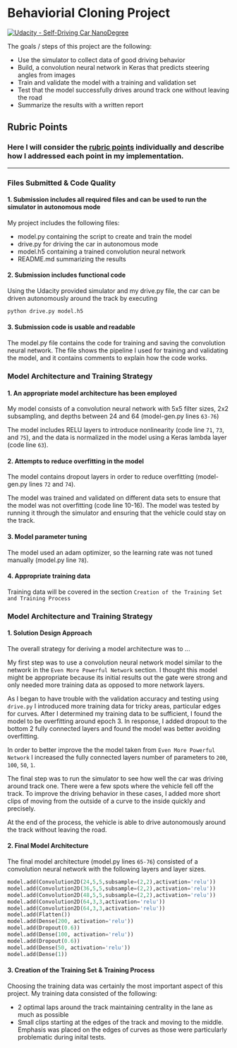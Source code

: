 # Behaviorial Cloning Project

[![Udacity - Self-Driving Car NanoDegree](https://s3.amazonaws.com/udacity-sdc/github/shield-carnd.svg)](http://www.udacity.com/drive)

The goals / steps of this project are the following:
* Use the simulator to collect data of good driving behavior
* Build, a convolution neural network in Keras that predicts steering angles from images
* Train and validate the model with a training and validation set
* Test that the model successfully drives around track one without leaving the road
* Summarize the results with a written report


[//]: # (Image References)

[image1]: ./examples/placeholder.png "Model Visualization"
[image2]: ./examples/placeholder.png "Grayscaling"
[image3]: ./examples/placeholder_small.png "Recovery Image"
[image4]: ./examples/placeholder_small.png "Recovery Image"
[image5]: ./examples/placeholder_small.png "Recovery Image"
[image6]: ./examples/placeholder_small.png "Normal Image"
[image7]: ./examples/placeholder_small.png "Flipped Image"

## Rubric Points
### Here I will consider the [rubric points](https://review.udacity.com/#!/rubrics/432/view) individually and describe how I addressed each point in my implementation.  

---
### Files Submitted & Code Quality

#### 1. Submission includes all required files and can be used to run the simulator in autonomous mode

My project includes the following files:
* model.py containing the script to create and train the model
* drive.py for driving the car in autonomous mode
* model.h5 containing a trained convolution neural network 
* README.md summarizing the results

#### 2. Submission includes functional code
Using the Udacity provided simulator and my drive.py file, the car can be driven autonomously around the track by executing 
```sh
python drive.py model.h5
```

#### 3. Submission code is usable and readable

The model.py file contains the code for training and saving the convolution neural network. The file shows the pipeline I used for training and validating the model, and it contains comments to explain how the code works.

### Model Architecture and Training Strategy

#### 1. An appropriate model architecture has been employed

My model consists of a convolution neural network with 5x5 filter sizes, 2x2 subsampling, and depths between 24 and 64 (model-gen.py lines `63-76`) 

The model includes RELU layers to introduce nonlinearity (code line `71`, `73`, and `75`), and the data is normalized in the model using a Keras lambda layer (code line `63`). 

#### 2. Attempts to reduce overfitting in the model

The model contains dropout layers in order to reduce overfitting (model-gen.py lines `72` and `74`). 

The model was trained and validated on different data sets to ensure that the model was not overfitting (code line 10-16). The model was tested by running it through the simulator and ensuring that the vehicle could stay on the track.

#### 3. Model parameter tuning

The model used an adam optimizer, so the learning rate was not tuned manually (model.py line `78`).

#### 4. Appropriate training data

Training data will be covered in the section `Creation of the Training Set and Training Process`

### Model Architecture and Training Strategy

#### 1. Solution Design Approach

The overall strategy for deriving a model architecture was to ...

My first step was to use a convolution neural network model similar to the network in the `Even More Powerful Network` section. I thought this model might be appropriate because its initial results out the gate were strong and only needed more training data as opposed to more network layers.

As I began to have trouble with the validation accuracy and testing using `drive.py` I introduced more training data for tricky areas, particular edges for curves. After I determined my training data to be sufficient, I found the model to be overfitting around epoch 3. In response, I added dropout to the bottom 2 fully connected layers and found the model was better avoiding overfitting.

In order to better improve the the model taken from `Even More Powerful Network` I increased the fully connected layers number of parameters to `200`, `100`, `50`, `1`. 

The final step was to run the simulator to see how well the car was driving around track one. There were a few spots where the vehicle fell off the track. To improve the driving behavior in these cases, I added more short clips of moving from the outside of a curve to the inside quickly and precisely.

At the end of the process, the vehicle is able to drive autonomously around the track without leaving the road.

#### 2. Final Model Architecture

The final model architecture (model.py lines `65-76`) consisted of a convolution neural network with the following layers and layer sizes.

```python
model.add(Convolution2D(24,5,5,subsample=(2,2),activation='relu'))
model.add(Convolution2D(36,5,5,subsample=(2,2),activation='relu'))
model.add(Convolution2D(48,5,5,subsample=(2,2),activation='relu'))
model.add(Convolution2D(64,3,3,activation='relu'))
model.add(Convolution2D(64,3,3,activation='relu'))
model.add(Flatten())
model.add(Dense(200, activation='relu'))
model.add(Dropout(0.6))
model.add(Dense(100, activation='relu'))
model.add(Dropout(0.6))
model.add(Dense(50, activation='relu'))
model.add(Dense(1))
```

#### 3. Creation of the Training Set & Training Process


Choosing the training data was certainly the most important aspect of this project. My training data consisted of the following:

* 2 optimal laps around the track maintaining centrality in the lane as much as possible
* Small clips starting at the edges of the track and moving to the middle. Emphasis was placed on the edges of curves as those were particularly problematic during inital tests.
